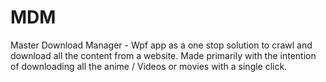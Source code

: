 # MDM
Master Download Manager - Wpf app as a one stop solution to crawl and download all the content from a website. Made primarily with the intention of downloading all the anime / Videos or movies with a single click. 
